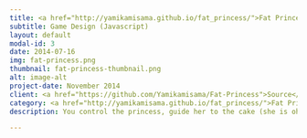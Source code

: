 ```yaml
---
title: <a href="http://yamikamisama.github.io/fat_princess/">Fat Princess</a>
subtitle: Game Design (Javascript)
layout: default
modal-id: 3
date: 2014-07-16
img: fat-princess.png
thumbnail: fat-princess-thumbnail.png
alt: image-alt
project-date: November 2014
client: <a href="https://github.com/Yamikamisama/Fat-Princess">Source</a>
category: <a href="http://yamikamisama.github.io/fat_princess/">Fat Princess</a>
description: You control the princess, guide her to the cake (she is oh so hungry), avoid the carrots (she doesnt like the veggies)

---
```

